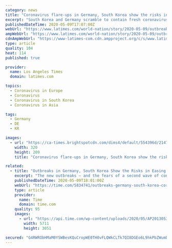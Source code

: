 ```yaml
---
category: news
title: "Coronavirus flare-ups in Germany, South Korea show the risks in easing restrictions"
excerpt: "South Korea and Germany scramble to contain fresh coronavirus outbreaks while Italians rediscover la dolce vita as countries begin to reopen."
publishedDateTime: 2020-05-09T17:07:00Z
webUrl: "https://www.latimes.com/world-nation/story/2020-05-09/outbreaks-in-germany-s-korea-show-the-risks-in-easing-up"
ampWebUrl: "https://www.latimes.com/world-nation/story/2020-05-09/outbreaks-in-germany-s-korea-show-the-risks-in-easing-up?_amp=true"
cdnAmpWebUrl: "https://www-latimes-com.cdn.ampproject.org/c/s/www.latimes.com/world-nation/story/2020-05-09/outbreaks-in-germany-s-korea-show-the-risks-in-easing-up?_amp=true"
type: article
quality: 104
heat: 114
published: true

provider:
  name: Los Angeles Times
  domain: latimes.com

topics:
  - Coronavirus in Europe
  - Coronavirus
  - Coronavirus in South Korea
  - Coronavirus in Asia

tags:
  - Germany
  - DE
  - KR

images:
  - url: "https://ca-times.brightspotcdn.com/dims4/default/554396d/2147483647/strip/true/crop/3060x1999+0+196/resize/320x209!/quality/90/?url=https%3A%2F%2Fcalifornia-times-brightspot.s3.amazonaws.com%2F28%2F3c%2F8f91ad034b1e8b1e2c0589f0a3cf%2F49534865371-05ecf26c90-o.jpg"
    width: 320
    height: 209
    title: "Coronavirus flare-ups in Germany, South Korea show the risks in easing restrictions"

related:
  - title: "Outbreaks in Germany, South Korea Show the Risks in Easing Up"
    excerpt: "The new outbreaks — and the fears of a second wave of contagion — underscored the dangers authorities face as they try to reopen their economies. Around the world, the U.S. and other hard-hit countries are wrestling with how to ease curbs on business and public activity without causing the virus to come surging back."
    publishedDateTime: 2020-05-09T18:01:00Z
    webUrl: "https://time.com/5834741/outbreaks-germany-south-korea-coronavirus/"
    type: article
    provider:
      name: Time
      domain: time.com
    quality: 95
    images:
      - url: "https://api.time.com/wp-content/uploads/2020/05/AP20130539765002.jpg"
        width: 5711
        height: 3051

secured: "G4RWRObHMaM0YSWBesKQuCropWE0TH0vFLQWkCLTk7QI8DGEo6L9hkPbZWumDgw4QFDRMuPBTmOFZp+cf64Eirs9gpNt4Y3K8axWDbBgSoG8pThY4LZFXAhgjaV6whdFFh4qnQSX9ywFXqMAi4vQEKHD6ojIop/Ur71V1lwj3oNUifPgw1i8v3QH9L05EbIAMMGiReCcXxXPGaEDI/I/rQJC9mNA8qW+sf5AVraSgCgi5rM9XSYYcUloLWJls9u3zMgflbA48mtS2ZDZuqmz72+4un0IT02aKShew8+V2ajSAZC+cUWe1tUdJ/TnezV+myp+MLrbB5TSDjgW7LzuDvOKSuNqthLcmNpRvjXMLgmRpVKuUSRHRSLJDX7gJeM5OU/uhl5x4GGxi4LXd/S7lfGEPfYVZczc9rN/jReUVDHZ1l1DodNwnREFfxLXcBVcl+FKzFd168gcOBqigs3TrTKZyE/QDfpBKJIADeJT6GA=;mH5DiLKkrRWATNXIDYPCpw=="
---
```



